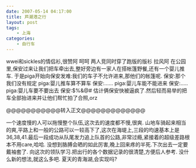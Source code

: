 ```yaml
---
date: 2007-05-14 04:17:00
title: 芦潮港之行
layout: post
tags:
    - 上海
categories:
    - 自行车
---
```

wwei和sickles的情侣衫,很赞阿 呵呵 两人竞同时穿了跑版的版衫 拉风阿
在公园里,保安过来让我们把车牵出去,整好旁边有一家人在搭帐篷野餐,还有一个婴儿推车.
于是piga开始向保安发难:我们的车子不允许进来,那他们的帐篷呢.
保安:那个我们没有规定
piga:婴儿推车算不算车
保安:......
piga:婴儿车能不能进来
保安:.....
piga:婴儿车要不要出去
保安:$%&amp;@#
估计俩保安快被逼疯了.然后轻而易举的把车全部抬进来并让他们帮忙拍了合照,orz

@@@@@@@@@@@转入正文@@@@@@@@@@@@@

一个速度慢的人可以拖慢整个队伍,这次去的速度都不慢,很爽.
山地车骑起来相当的爽,平路上和一般的公路可以一较高下了,这次在海堤上,三段的均速基本上是36,38,41.最后一段成功从队尾发力追上队首的公路,非常过瘾,紧接着的超级差路根本不用care,哈哈.
没想到胳膊会晒的如此厉害,晚上回来疼的半死.下次出去一定要戴袖套了.
向这次的领队学习.把出行的各个数据记录的很清楚,方便后人参考.
没什么新的想法,就这么多吧.
夏天的青海湖,会实现吗?
